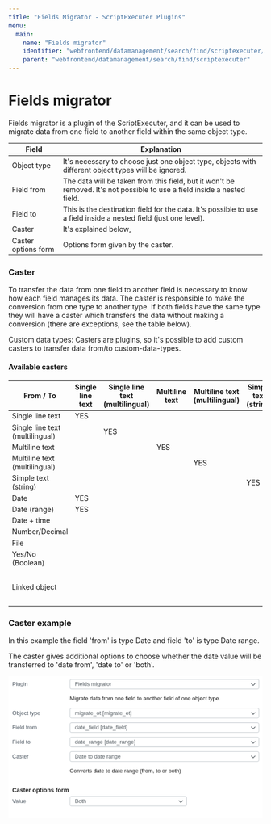 ```yaml
---
title: "Fields Migrator - ScriptExecuter Plugins"
menu:
  main:
    name: "Fields migrator"
    identifier: "webfrontend/datamanagement/search/find/scriptexecuter/fields_migrator"
    parent: "webfrontend/datamanagement/search/find/scriptexecuter"
---
```


# Fields migrator

Fields migrator is a plugin of the ScriptExecuter, and it can be used to migrate data from one field to another field within the same object type.

|Field| Explanation |
|---|---|
|Object type | It's necessary to choose just one object type, objects with different object types will be ignored. |
|Field from | The data will be taken from this field, but it won't be removed. It's not possible to use a field inside a nested field. |
|Field to | This is the destination field for the data. It's possible to use a field inside a nested field (just one level).|
|Caster | It's explained below, |
|Caster options form | Options form given by the caster.|

### Caster

To transfer the data from one field to another field is necessary to know how each field manages its data.
The caster is responsible to make the conversion from one type to another type.
If both fields have the same type they will have a caster which transfers the data without making a conversion (there are exceptions, see the table below).

Custom data types: Casters are plugins, so it's possible to add custom casters to transfer data from/to custom-data-types.

#### Available casters

| From / To                       | Single line text | Single line text (multilingual) | Multiline text | Multiline text (multilingual) | Simple text (string) | Date | Date (range) | Date + time | Number/Decimal | File | Yes/No (Boolean) | Linked object        |
|---------------------------------|------------------|---------------------------------|----------------|-------------------------------|----------------------|------|--------------|-------------|----------------|------|------------------|----------------------|
| Single line text                |YES               |                                 |                |                               |                      |YES   |YES           |             |                |      |                  |                      |
| Single line text (multilingual) |                  |YES                              |                |                               |                      |      |              |             |                |      |                  |                      |
| Multiline text                  |                  |                                 |YES             |                               |                      |      |              |             |                |      |                  |                      |
| Multiline text (multilingual)   |                  |                                 |                |YES                            |                      |      |              |             |                |      |                  |                      |
| Simple text (string)            |                  |                                 |                |                               |YES                   |      |              |             |                |      |                  |                      |
| Date                            |YES               |                                 |                |                               |                      |YES   |YES           |             |                |      |                  |                      |
| Date (range)                    |YES               |                                 |                |                               |                      |YES   |YES           |             |                |      |                  |                      |
| Date + time                     |                  |                                 |                |                               |                      |      |              |YES          |                |      |                  |                      |
| Number/Decimal                  |                  |                                 |                |                               |                      |      |              |             |YES             |      |                  |                      |
| File                            |                  |                                 |                |                               |                      |      |              |             |                |      |                  |                      |
| Yes/No (Boolean)                |                  |                                 |                |                               |                      |      |              |             |                |      |YES               |                      |
| Linked object                   |                  |                                 |                |                               |                      |      |              |             |                |      |                  |YES (same object type)|

### Caster example

In this example the field 'from' is type Date and field 'to' is type Date range.

The caster gives additional options to choose whether the date value will be transferred to 'date from', 'date to' or 'both'.

![](scriptexecuter_fields_migrator_example_en.png)
